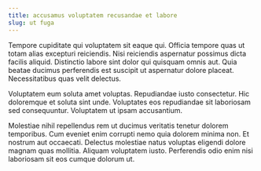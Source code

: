 ```yaml
---
title: accusamus voluptatem recusandae et labore
slug: ut fuga
---
```


Tempore cupiditate qui voluptatem sit eaque qui. Officia tempore quas ut totam alias excepturi reiciendis. Nisi reiciendis aspernatur possimus dicta facilis aliquid. Distinctio labore sint dolor qui quisquam omnis aut. Quia beatae ducimus perferendis est suscipit ut aspernatur dolore placeat. Necessitatibus quas velit delectus.

Voluptatem eum soluta amet voluptas. Repudiandae iusto consectetur. Hic doloremque et soluta sint unde. Voluptates eos repudiandae sit laboriosam sed consequuntur. Voluptatem ut ipsam accusantium.

Molestiae nihil repellendus rem ut ducimus veritatis tenetur dolorem temporibus. Cum eveniet enim corrupti nemo quia dolorem minima non. Et nostrum aut occaecati. Delectus molestiae natus voluptas eligendi dolore magnam quas mollitia. Aliquam voluptatem iusto. Perferendis odio enim nisi laboriosam sit eos cumque dolorum ut.
